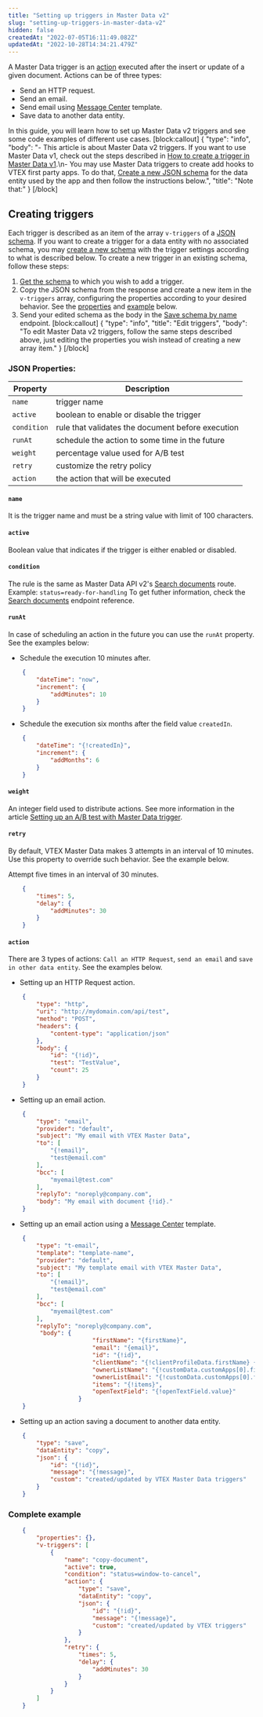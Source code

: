 ```yaml
---
title: "Setting up triggers in Master Data v2"
slug: "setting-up-triggers-in-master-data-v2"
hidden: false
createdAt: "2022-07-05T16:11:49.082Z"
updatedAt: "2022-10-28T14:34:21.479Z"
---
```

A Master Data trigger is an [action](#action) executed after the insert or update of a given document. Actions can be of three types:
- Send an HTTP request.
- Send an email.
- Send email using [Message Center](https://help.vtex.com/pt/tutorial/conhecendo-o-message-center--tutorials_84) template.
- Save data to another data entity.

In this guide, you will learn how to set up Master Data v2 triggers and see some code examples of different use cases.
[block:callout]
{
  "type": "info",
  "body": "- This article is about Master Data v2 triggers. If you want to use Master Data v1, check out the steps described in [How to create a trigger in Master Data v1](https://help.vtex.com/pt/tutorial/creating-trigger-in-master-data--tutorials_1270).\n- You may use Master Data triggers to create add hooks to VTEX first party apps. To do that, [Create a new JSON schema](ref:saveschemabyname) for the data entity used by the app and then follow the instructions below.",
  "title": "Note that:"
}
[/block]
## Creating triggers

Each trigger is described as an item of the array `v-triggers` of a [JSON schema](https://developers.vtex.com/vtex-rest-api/docs/master-data-schema-lifecycle). If you want to create a trigger for a data entity with no associated schema, you may [create a new schema](ref:saveschemabyname) with the trigger settings according to what is described below. To create a new trigger in an existing schema, follow these steps:
1. [Get the schema](https://developers.vtex.com/vtex-rest-api/reference/getschemabyname) to which you wish to add a trigger.
2. Copy the JSON schema from the response and create a new item in the `v-triggers` array, configuring the properties according to your desired behavior. See the [properties](#json-properties) and [example](#complete-example) below.
3. Send your edited schema as the body in the [Save schema by name](ref:saveschemabyname) endpoint.
[block:callout]
{
  "type": "info",
  "title": "Edit triggers",
  "body": "To edit Master Data v2 triggers, follow the same steps described above, just editing the properties you wish instead of creating a new array item."
}
[/block]
### JSON Properties:

| Property  | Description                                        |
|-----------|----------------------------------------------------|
| `name`      | trigger name                                       |
| `active`    | boolean to enable or disable the trigger           |
| `condition` | rule that validates the document before execution  |
| `runAt`     | schedule the action to some time in the future     |
| `weight`    | percentage value used for A/B test                 |
| `retry`     | customize the retry policy                         |
| `action`    | the action that will be executed                   |

#### `name`
It is the trigger name and must be a string value with limit of 100 characters.

#### `active`

Boolean value that indicates if the trigger is either enabled or disabled.

#### `condition`

The rule is the same as Master Data API v2's [Search documents](https://developers.vtex.com/docs/api-reference/master-data-api-v2#get-/api/dataentities/-dataEntityName-/search) route. Example: `status=ready-for-handling`
To get futher information, check the [Search documents](https://developers.vtex.com/docs/api-reference/master-data-api-v2#get-/api/dataentities/-dataEntityName-/search) endpoint reference.

#### `runAt`

In case of scheduling an action in the future you can use the `runAt` property. See the examples below:

- Schedule the execution 10 minutes after.
```json
    {
    	"dateTime": "now",
    	"increment": {
    		"addMinutes": 10
    	}
    }
```

- Schedule the execution six months after the field value `createdIn`.

```json
    {
    	"dateTime": "{!createdIn}",
    	"increment": {
    		"addMonths": 6
    	}
    }
```

#### `weight`
An integer field used to distribute actions. See more information in the article [Setting up an A/B test with Master Data trigger](https://help.vtex.com/en/tutorial/setting-up-a-b-test--4xFzBMHYty6gmEosWGWMC0#).

#### `retry`
By default, VTEX Master Data makes 3 attempts in an interval of 10 minutes. Use this property to override such behavior. See the example below.

Attempt five times in an interval of 30 minutes.
```json
    {
    	"times": 5,
    	"delay": {
    		"addMinutes": 30
    	}
    }
```

#### `action`
There are 3 types of actions: `Call an HTTP Request`, `send an email` and `save in other data entity`. See the examples below.

- Setting up an HTTP Request action.
```json
    {
    	"type": "http",
    	"uri": "http://mydomain.com/api/test",
    	"method": "POST",
    	"headers": {
    		"content-type": "application/json"
    	},
    	"body": {
    		"id": "{!id}",
    		"test": "TestValue",
    		"count": 25
    	}
    }
```

- Setting up an email action.
```json
    {
    	"type": "email",
    	"provider": "default",
    	"subject": "My email with VTEX Master Data",
    	"to": [
    		"{!email}",
    		"test@email.com"
    	],
    	"bcc": [
    		"myemail@test.com"
    	],
    	"replyTo": "noreply@company.com",
    	"body": "My email with document {!id}."
    }
```

- Setting up an email action using a [Message Center](https://help.vtex.com/pt/tutorial/conhecendo-o-message-center--tutorials_84) template.
```json
    {
        "type": "t-email",
        "template": "template-name",
        "provider": "default",
        "subject": "My template email with VTEX Master Data",
        "to": [
            "{!email}",
            "test@email.com"
        ],
        "bcc": [
            "myemail@test.com"
        ],
        "replyTo": "noreply@company.com",
         "body": {
                        "firstName": "{firstName}",
                        "email": "{email}",
                        "id": "{!id}",
                        "clientName": "{!clientProfileData.firstName} {!clientProfileData.lastName}",
                        "ownerListName": "{!customData.customApps[0].fields.ownerListName}",
                        "ownerListEmail": "{!customData.customApps[0].fields.ownerListEmail}",
                        "items": "{!items}",
                        "openTextField": "{!openTextField.value}"
                    }
    }
```

- Setting up an action saving a document to another data entity.
```json
    {
    	"type": "save",
    	"dataEntity": "copy",
    	"json": {
    		"id": "{!id}",
    		"message": "{!message}",
    		"custom": "created/updated by VTEX Master Data triggers"
    	}
    }
```

### Complete example

```json
    {
    	"properties": {},
    	"v-triggers": [
    		{
    			"name": "copy-document",
    			"active": true,
    			"condition": "status=window-to-cancel",
    			"action": {
    				"type": "save",
    				"dataEntity": "copy",
    				"json": {
    					"id": "{!id}",
    					"message": "{!message}",
    					"custom": "created/updated by VTEX triggers"
    				}
    			},
    			"retry": {
    				"times": 5,
    				"delay": {
    					"addMinutes": 30
    				}
    			}
    		}
    	]
    }
```
